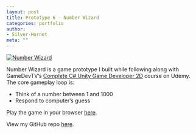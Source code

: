 ```yaml
---
layout: post
title: Prototype 6 - Number Wizard
categories: portfolio
author:
- Silver-Hornet
meta: ""
---
```


[![Number Wizard]({{site.url}}/number-wizard.png)](https://play.unity.com/mg/other/gamedevtv-s-number-wizard)

Number Wizard is a game prototype I built while following along with GameDevTV’s [Complete C# Unity Game Developer 2D](https://www.udemy.com/course/unitycourse/) course on Udemy. The core gameplay loop is:

- Think of a number between 1 and 1000
- Respond to computer’s guess

Play the game in your browser [here](https://play.unity.com/mg/other/gamedevtv-s-number-wizard).

View my GitHub repo [here](https://github.com/silver-hornet/gamedevtv-number-wizard).